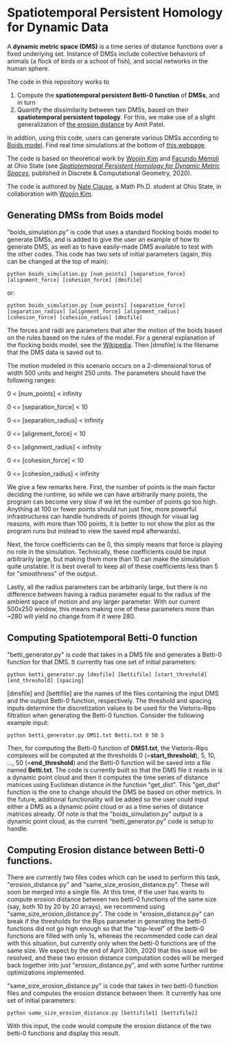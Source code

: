 # Spatiotemporal Persistent Homology for Dynamic Data

A **dynamic metric space (DMS)** is a time series of distance functions over a fixed underlying set. Instance of DMSs include collective behaviors of animals (a flock of birds or a school of fish), and social networks in the human sphere.

The code in this repository works to 
1. Compute the **spatiotemporal persistent Betti-0 function** of **DMSs**, and in turn
2. Quantify the dissimilarity between two DMSs, based on their **spatiotemporal persistent topology**. For this, we make use of a slight generalization of [the erosion distance](https://link.springer.com/article/10.1007/s41468-018-0012-6) by Amit Patel.

In addtion, using this code, users can generate various DMSs according to [Boids model](https://en.wikipedia.org/wiki/Boids). Find real time simulations at the bottom of [this webpage](https://research.math.osu.edu/networks/formigrams/).

<!--This code fill out the computational pipeline of taking in a dynamic metric space (DMS) generating a spatiotemporal Betti-0 function for it, and then compute erosion distance between these Betti-0 functions.--> 
The code is based on theoretical work by [Woojin Kim](https://wj-kim.com) and [Facundo Mémoli](https://people.math.osu.edu/memolitechera.1/) at Ohio State (see [*Spatiotemporal Persistent Homology for Dynamic Metric Spaces*](https://link.springer.com/article/10.1007/s00454-019-00168-w), published in Discrete & Computational Geometry, 2020).

<!--. The details can be found in the paper: [*Spatiotemporal Persistent Homology for Dynamic Metric Spaces*](https://link.springer.com/article/10.1007/s00454-019-00168-w), published in Discrete & Computational Geometry, 2020.-->
The code is authored by [Nate Clause](https://math.osu.edu/people/clause.15), a Math Ph.D. student at Ohio State, in collaboration with [Woojin Kim](https://wj-kim.com).

## Generating DMSs from Boids model
"boids_simulation.py" is code that uses a standard flocking boids model to generate DMSs, and is added to give the user an example of how to generate DMS, as well as to have easily-made DMS available to test with the other codes.
This code has two sets of initial parameters (again, this can be changed at the top of main):

```
python boids_simulation.py [num_points] [separation_force] [alignment_force] [cohesion_force] [dmsfile]
```

or:

```
python boids_simulation.py [num_points] [separation_force] [separation_radius] [alignment_force] [alignment_radius] [cohesion_force] [cohesion_radius] [dmsfile]
```

The forces and radii are parameters that alter the motion of the boids based on the rules based on the rules of the model. For a general explanation of the flocking boids model, see the [Wikipedia](https://en.wikipedia.org/wiki/Boids). Then [dmsfile] is the filename that the DMS data is saved out to.

The motion modeled in this scenario occurs on a 2-dimensional torus of width 500 units and height 250 units. The parameters should have the following ranges:

0 < [num_points] < infinity

0 <= [separation_force] < 10

0 <= [separation_radius] < infinity

0 <= [alignment_force] < 10

0 <= [alignment_radius] < infinity

0 <= [cohesion_force] < 10

0 <= [cohesion_radius] < infinity

We give a few remarks here. First, the number of points is the main factor deciding the runtime, so while we can have arbitrarily many points, the program can become very slow if we let the number of points go too high. Anything at 100 or fewer points should run just fine, more powerful infrastructures can handle hundreds of points (though for visual lag reasons, with more than 100 points, it is better to not show the plot as the program runs but instead to view the saved mp4 afterwards). 

Next, the force coefficients can be 0, this simply means that force is playing no role in the simulation. Technically, these coefficients could be input arbitrarily large, but making them more than 10 can make the simulation quite unstable. It is best overall to keep all of these coefficients less than 5 for "smoothness" of the output.

Lastly, all the radius parameters can be arbitrarily large, but there is no difference between having a radius parameter equal to the radius of the ambient space of motion and any larger parameter. With our current 500x250 window, this means making one of these parameters more than ~280 will yield no change from if it were 280. 


## Computing Spatiotemporal Betti-0 function
<!--All of the codes are currently set up to be run from a command line, for example, the current approach to run "betti_generator.py" would be to enter command line or the terminal in a python IDE and write something such as:
```
python betti_generator.py [dmsfile] [bettifile] 40 0 50 5
```
All of these codes have portions at the top of main where the user can change the approach to how these functions are called/executed to another method as desired. Later, code will also be posted that exemplifies a larger-scale version with parallelization for generating Betti-0 functions as well as computing erosion distance between a large number of Betti-0 functions. -->

"betti_generator.py" is code that takes in a DMS file and generates a Betti-0 function for that DMS. It currently has one set of initial parameters:

```
python betti_generator.py [dmsfile] [bettifile] [start_threshold] [end_threshold] [spacing]
```

[dmsfile] and [bettifile] are the names of the files containing the input DMS and the output Betti-0 function, respectively. The threshold and spacing inputs determine the discretization values to be used for the Vietoris-Rips filtration when generating the Betti-0 function. Consider the following example input:

```
python betti_generator.py DMS1.txt Betti.txt 0 50 5
```

Then, for computing the Betti-0 function of **DMS1.txt**, the Vietoris-Rips complexes will be computed at the thresholds  0 (=**start_threshold**), 5, 10, ..., 50 (=**end_threshold**) and the Betti-0 function will be saved into a file named **Betti.txt**.
The code is currently built so that the DMS file it reads in is a dynamic point cloud and then it computes the time series of distance matrices using Euclidean distance in the function "get_dist". This "get_dist" function is the one to change should the DMS be based on other metrics. In the future, additional functionality will be added so the user could input either a DMS as a dynamic point cloud or as a time series of distance matrices already. Of note is that the "boids_simulation.py" output is a dynamic point cloud, as the current "betti_generator.py" code is setup to handle.

## Computing Erosion distance between Betti-0 functions. 
There are currently two files codes which can be used to perform this task, "erosion_distance.py" and "same_size_erosion_distance.py". These will soon be merged into a single file. At this time, if the user has wants to compute erosion distance between two betti-0 functions of the same size (say, both 10 by 20 by 20 arrays), we recommend using "same_size_erosion_distance.py". The code in "erosion_distance.py" can break if the thresholds for the Rips parameter in generating the betti-0 functions did not go high enough so that the "top-level" of the betti-0 functions are filled with only 1s, whereas the recommended code can deal with this situation, but currently only when the betti-0 functions are of the same size. We expect by the end of April 30th, 2020 that this issue will be resolved, and these two erosion distance computation codes will be merged back together into just "erosion_distance.py", and with some further runtime optimizations implemented.

"same_size_erosion_distance.py" is code that takes in two betti-0 function files and computes the erosion distance between them. It currently has one set of initial parameters:

```
python same_size_erosion_distance.py [bettifile1] [bettifile2] 
```
With this input, the code would compute the erosion distance of the two betti-0 functions and display this result.
